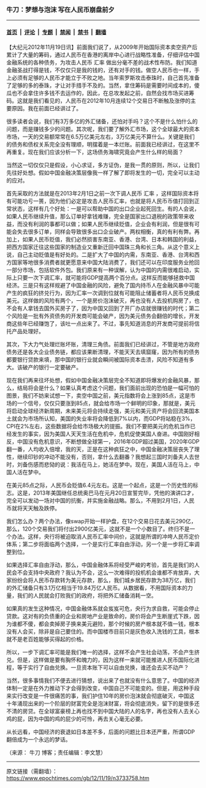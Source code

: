 ### 牛刀：梦想与泡沫 写在人民币崩盘前夕

---

#### [首页](../../../..?n3733758) &nbsp;|&nbsp; [评论](../../../../../epoch-comment?n3733758) &nbsp;|&nbsp; [专题](../../../../../epoch-special?n3733758) &nbsp;|&nbsp; [禁闻](../../../../../epoch-news?n3733758) &nbsp;|&nbsp; [禁书](../../../../../books?n3733758) &nbsp;|&nbsp; [翻墙](https://github.com/gfw-breaker/nogfw/blob/master/README.md?n3733758)


<div class="post_content" id="artbody" itemprop="articleBody">
 <!-- article content begin -->
 <p>
  【大纪元2012年11月19日讯】前面我们说了，从2009年开始国际资本卖空资产后累计了大量的筹码，通过人民币在香港的离岸中心进行战略性准备，仔细评估中国金融系统的各种债务，为攻击人民币
  <ok href="https://www.epochtimes.com/gb/tag/%E6%B1%87%E7%8E%87.html">
   汇率
  </ok>
  做出分毫不差的战术性布防。我们知道金融圣战打得是钱，不仅仅只是我的钱的，还有对手的钱。做空人民币也一样，手上必须有足够的人民币才能立于不败之地。当年索罗斯攻击泰珠时，自己首先准备了足够的多的泰珠，才让对手措手不及的。当然，拿住筹码是需要时间成本的，傻瓜也不会拿住许多钱不去运作的，因此，在总攻发起之前，自然会找市场买进筹码。这就是我们看见的，人民币在2012年10月连续12个交易日不断触及涨停的主要原因。我在前面已经讲过了。
 </p>
 <p>
  很多读者会说，我们有3万多亿的外汇储备，还怕对手吗？这个不是什么怕什么的问题，而是赚钱多少的问题。其次呢，我们要了解外汇市场，这个全球最大的资本市场，一天的交易额常常在6.5万亿美元左右，3万亿美元不算什么。关键是我们的债务和债权关系完全没有理顺，明摆着是一本烂账。前面我已经讲过，在这里不再重复。现在我们应该分析一下，这场债务海啸究竟会产生什么样的局面？
 </p>
 <p>
  当然这一切仅仅只是假设，小心求证，多方证伪，是我一贯的原则，所以，让我们先往好处想。假如中国金融决策层像我一样了解了即将发生的一切，完全可以主动的应对。
 </p>
 <p>
  首先采取的方法就是在2013年2月1日之前一次下调人民币
  <ok href="https://www.epochtimes.com/gb/tag/%E6%B1%87%E7%8E%87.html">
   汇率
  </ok>
  ，这样国际资本将有可能功亏一篑，因为他们必定是攻击人民币汇率，也就是将人民币币值打回到正常状态，这样有几个好处：一是可以帮助中国的出口企业起死回生。有的人会说，如果人民币继续升值，那么订单好拿钱难赚，完全是国家出口退税的政策带来收益，而没有利润的事都可以做；如果人民币继续贬值，企业会有利润，但是很有可能会失去很多订单，同样会导致很多出口企业破产。两权相衡，真的有利有弊。再加上，如果人民币贬值，我们必然损害东南亚、香港、台湾、日本和韩国的利益，把西方国家迁往这些国家的制造业又重新迁回中国珠三角和长三角。从这个意义上说，自己主动贬值是有好处的。二是扩大了中国的内需，东南亚、香港、台湾和西方国家等地很多消费者就更愿意来中国大陆消费了，我们还可以在印度服务业抢回一部分市场，包括软件外包。我们原来有一种误解，认为中国的内需很难启动，实际上只要一次下调汇率，就可能将GDP提高两个百分点。这样反而能够拯救中国经济。三是只有这样规避了中国金融的风险，避免了国内持币人在金融风暴中可能产生的疯狂的挤兑行为，因为汇率一次调到位就有可能阻止储蓄者将人民币兑换成美元。这样做的风险有两个，一个是房价泡沫破灭，再也没有人去投机购房了，也不会有人拿钱去国外买房子了，因为中国又回到了开厂办店就很赚钱的时代；第二个风险是一批有外资债务的开发商可能会破产，因为美元债务会翻倍的增长，开发商这些年已经赚饱了，该吐一点出来了。不过，事先知道消息的开发商可提前将信托产品处理好。
 </p>
 <p>
  其次，下大力气处理烂账坏账，清理三角债。前面我们已经讲过，不管是地方政府债务还是各大企业债务链，都应该果断清理，不能天天去填窟窿，因为所有的债务都要银行贷款来填，那中国的银行业就会瞬间被国际资本击溃，风险不知道有多大。该破产的银行一定要破产。
 </p>
 <p>
  现在我们再来往坏处想，假如中国金融决策层完全不知道即将爆发的金融风暴，那么，结局将会是什么？如果认真考虑这个问题，我们面前出现的恐怕是一幅可怕的图景，我们不妨来试想一下，卖空中国之前，美元指数将会上涨到85点，这是市场的一个信号，仅仅只要涨到85点，就会给市场一个鲜明的印象，那就是，美元将启动全球经济新周期，未来美元将会持续走强，美元和美元资产将会回流美国本土就会为市场所认知，美国的失业率将会降低到7%以内，而GDP将站稳在3%，CPI在2%左右，这些数据将会给市场极大的提振。我们不要把美元的危机当作已经发生的事实，因为美国人天天生活在危机中，危机促使美国人奋进。中国刚好相反，中国没有危机意识，不断想做全球第一，2016年GDP超过美国，2020年GDP翻一番，人均收入倍增，我的天，正是在这种疯狂之中，中国金融决策层丧失了理性，继续印钞的冲动不能没有，否则，拿什么去翻番？我想起三国时刘备夫人去世时，刘备伤感而悲恸的说：我活在马上，她活在梦中。现在，美国人活在马上，中国人活在梦中。
 </p>
 <p>
  在美元85点之际，人民币会贬值6.4元左右。这是一个起点，这是一个历史性的标志。这是，2013年美国继任总统奥巴马在元月20日宣誓完毕，凭他的演讲口才，完全可以发动一场对中国的抗衡，并实施金融战略。那么，不用到2月1日，人民币就将天天触及跌停。
 </p>
 <p>
  我们怎么办？两个办法，像swap开始一样护盘，在12个交易日花去美元290亿，那么，120个交易我们将付出2900亿美元，这就不是一个小数目了。终归不是一个办法。这样，央行将被迫取消人民币汇率中间价，这就是所谓的冲垮人民币定价体系；第二步将面临两个选择，一个是实行汇率自由浮动，另一个是一步将汇率调整到位。
 </p>
 <p>
  如果选择汇率自由浮动，那么，中国金融体系将经受严峻的考验，首先是我们的人民会不会支持中央政府？我认为不会，这么一次难得的投机机会谁都不肯放弃，大家纷纷会将人民币存款转为美元存款，那么，我们城乡居民存款为38万亿，我们的外汇储备只有3.1万亿相当于19.84万亿人民币。从数据看，不用国际资本的力量，我们的人民就会打败我们的政府，将把外汇储备消耗一空。
 </p>
 <p>
  如果真的发生这种情况，中国金融体系就会岌岌可危，央行为求自救，可能会停止贷款。这对有的负债重的企业和房地产业是致命的，房价将会产生断崖式下跌，因为谁都不傻，都会卖掉房子换来美元避险，那个时候的房产根本就不值一钱，根本没有人会买，除非是自己要住的。而中国楼市目前只是灰色收入洗钱的工具，根本就不是老百姓能够买得起的价格。
 </p>
 <p>
  所以，一步下调汇率可能是我们唯一的选择，这样不会产生社会动荡，不会产生挤兑。但是，这样做是要有胸怀和魄力的，因为这样一来就可能推进人民币国际化进程，等于实行了自由兑换。一旦资本账下可以自由兑换，谁还会去买不动产？
 </p>
 <p>
  当然，很多事情我们不便去进行猜想，说出来了也就没有什么意思了。中国的经济体制一定是在外力推动下才会得到改变，中国自己不可能变的。但是，用这种手段来实行改变是一件很痛苦的事，我们护住10年的房价泡沫就会彻底破灭，中国这十年涌现出来的一个阶层的财富完全是泡沫财富，将会彻底消失，留下的是很多还不清的房贷。在全球富豪榜上再也找不到中国大陆的人的名字，再也没有人去关心鸡的屁，因为中国的鸡的屁少的可怜，再去关心毫无必要。
 </p>
 <p>
  从长远看，中国经济的衰退如日本差不多，后面的问题比日本还严重，所谓GDP翻倍成为一个永远的梦话。
 </p>
 <p>
  （来源：
  <ok href="https://www.epochtimes.com/gb/tag/%E7%89%9B%E5%88%80.html">
   牛刀
  </ok>
  博客；责任编辑：李文慧）
 </p>
 <!-- article content end -->
 <div id="below_article_ad">
 </div>
</div>


---

原文链接（需翻墙）：https://www.epochtimes.com/gb/12/11/19/n3733758.htm